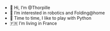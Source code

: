 - 👋 Hi, I’m @Thorpille
- 👀 I’m interested in robotics and Folding@home
- 🌱 Time to time, I like to play with Python
- 🇫🇷 I’m living in France

<!---
- 💞️ I’m looking to collaborate on *not for the moment*
- 📫 How to reach me ...

Thorpille/Thorpille is a ✨ special ✨ repository because its `README.md` (this file) appears on your GitHub profile.
You can click the Preview link to take a look at your changes.
--->
